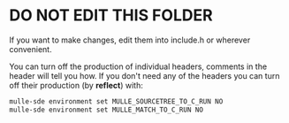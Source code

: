 # DO NOT EDIT THIS FOLDER

If you want to make changes, edit them into include.h or wherever convenient.

You can turn off the production of individual headers, comments in the
header will tell you how.  If you don't need any of the headers you can
turn off their production (by **reflect**) with:

```bash
mulle-sde environment set MULLE_SOURCETREE_TO_C_RUN NO
mulle-sde environment set MULLE_MATCH_TO_C_RUN NO
```
